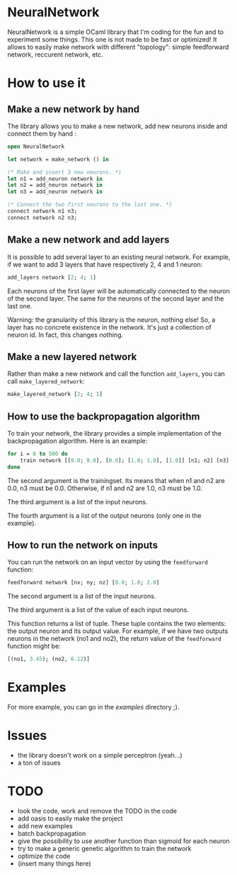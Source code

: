 # NeuralNetwork

NeuralNetwork is a simple OCaml library that I'm coding for the fun and to experiment some things. This one is not made to be fast or optimized! It allows to easily make network with different "topology": simple feedforward network, reccurent network, etc.


# How to use it

## Make a new network by hand

The library allows you to make a new network, add new neurons inside and connect them by hand :

```ocaml
open NeuralNetwork

let network = make_network () in

(* Make and insert 3 new neurons. *)
let n1 = add_neuron network in
let n2 = add_neuron network in
let n3 = add_neuron network in

(* Connect the two first neurons to the last one. *)
connect network n1 n3;
connect network n2 n3;
```


## Make a new network and add layers

It is possible to add several layer to an existing neural network. For example, if we want to add 3 layers that have respectively 2, 4 and 1 neuron:

```ocaml
add_layers network [2; 4; 1]
```

Each neurons of the first layer will be automatically connected to the neuron of the second layer. The same for the neurons of the second layer and the last one.

Warning: the granularity of this library is the neuron, nothing else! So, a layer has no concrete existence in the network. It's just a collection of neuron id. In fact, this changes nothing.


## Make a new layered network

Rather than make a new network and call the function `add_layers`, you can call `make_layered_network`:

```ocaml
make_layered_network [2; 4; 1]
```

## How to use the backpropagation algorithm

To train your network, the library provides a simple implementation of the backpropagation algorithm. Here is an example:

```ocaml
for i = 0 to 500 do
    train network [[0.0; 0.0], [0.0]; [1.0; 1.0], [1.0]] [n1; n2] [n3]
done
```

The second argument is the trainingset. Its means that when n1 and n2 are 0.0, n3 must be 0.0. Otherwise, if n1 and n2 are 1.0, n3 must be 1.0.

The third argument is a list of the input neurons.

The fourth argument is a list of the output neurons (only one in the example).


## How to run the network on inputs

You can run the network on an input vector by using the `feedforward` function:

```ocaml
feedforward network [nx; ny; nz] [0.0; 1.0; 2.0]
```

The second argument is a list of the input neurons.

The third argument is a list of the value of each input neurons.

This function returns a list of tuple. These tuple contains the two elements: the output neuron and its output value. For example, if we have two outputs neurons in the network (no1 and no2), the return value of the `feedforward` function might be:

```ocaml
[(no1, 3.45); (no2, 6.12)]
```


# Examples

For more example, you can go in the *examples* directory ;).


# Issues

- the library doesn't work on a simple perceptron (yeah...)
- a ton of issues


# TODO

- look the code, work and remove the TODO in the code
- add oasis to easily make the project
- add new examples
- batch backpropagation
- give the possibility to use another function than sigmoid for each neuron
- try to make a generic genetic algorithm to train the network
- optimize the code
- (insert many things here)


